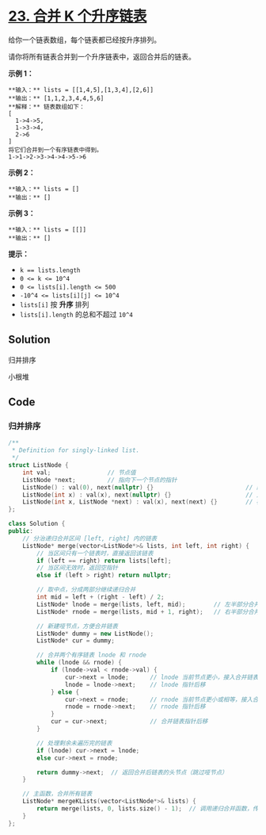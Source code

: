# [23. 合并 K 个升序链表](https://leetcode.cn/problems/merge-k-sorted-lists/description/?envType=study-plan-v2&envId=top-100-liked)

给你一个链表数组，每个链表都已经按升序排列。

请你将所有链表合并到一个升序链表中，返回合并后的链表。

**示例 1：** 

```
**输入：** lists = [[1,4,5],[1,3,4],[2,6]]
**输出：** [1,1,2,3,4,4,5,6]
**解释：** 链表数组如下：
[
  1->4->5,
  1->3->4,
  2->6
]
将它们合并到一个有序链表中得到。
1->1->2->3->4->4->5->6
```

**示例 2：** 

```
**输入：** lists = []
**输出：** []
```

**示例 3：** 

```
**输入：** lists = [[]]
**输出：** []
```

**提示：** 

- `k == lists.length`
- `0 <= k <= 10^4`
- `0 <= lists[i].length <= 500`
- `-10^4 <= lists[i][j] <= 10^4`
- `lists[i]` 按 **升序**  排列
- `lists[i].length` 的总和不超过 `10^4`

## Solution

归并排序

小根堆

## Code

### 归并排序

```c++
/**
 * Definition for singly-linked list.
 */
struct ListNode {
    int val;                // 节点值
    ListNode *next;         // 指向下一个节点的指针
    ListNode() : val(0), next(nullptr) {}                          // 默认构造函数
    ListNode(int x) : val(x), next(nullptr) {}                     // 只初始化值的构造函数
    ListNode(int x, ListNode *next) : val(x), next(next) {}        // 初始化值和指针的构造函数
};

class Solution {
public:
    // 分治递归合并区间 [left, right] 内的链表
    ListNode* merge(vector<ListNode*>& lists, int left, int right) {
        // 当区间只有一个链表时，直接返回该链表
        if (left == right) return lists[left];
        // 当区间无效时，返回空指针
        else if (left > right) return nullptr;

        // 取中点，分成两部分继续递归合并
        int mid = left + (right - left) / 2;
        ListNode* lnode = merge(lists, left, mid);        // 左半部分合并结果
        ListNode* rnode = merge(lists, mid + 1, right);   // 右半部分合并结果

        // 新建哑节点，方便合并链表
        ListNode* dummy = new ListNode();
        ListNode* cur = dummy;

        // 合并两个有序链表 lnode 和 rnode
        while (lnode && rnode) {
            if (lnode->val < rnode->val) {
                cur->next = lnode;      // lnode 当前节点更小，接入合并链表
                lnode = lnode->next;    // lnode 指针后移
            } else {
                cur->next = rnode;      // rnode 当前节点更小或相等，接入合并链表
                rnode = rnode->next;    // rnode 指针后移
            }
            cur = cur->next;            // 合并链表指针后移
        }

        // 处理剩余未遍历完的链表
        if (lnode) cur->next = lnode;
        else cur->next = rnode;

        return dummy->next;  // 返回合并后链表的头节点（跳过哑节点）
    }

    // 主函数，合并所有链表
    ListNode* mergeKLists(vector<ListNode*>& lists) {
        return merge(lists, 0, lists.size() - 1);  // 调用递归合并函数，传入区间左右边界
    }
};

```

